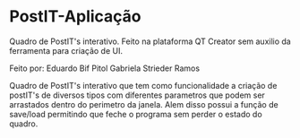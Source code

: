 # PostIT-Aplicação
Quadro de PostIT's interativo. Feito na plataforma QT Creator sem auxilio da ferramenta para criação de UI.

Feito por:
Eduardo Bif Pitol
Gabriela Strieder Ramos

Quadro de PostIT's interativo que tem como funcionalidade a criação de postIT's de diversos tipos com diferentes parametros que podem ser arrastados dentro do perimetro da janela. Alem disso possui a função de save/load permitindo que feche o programa sem perder o estado do quadro.
